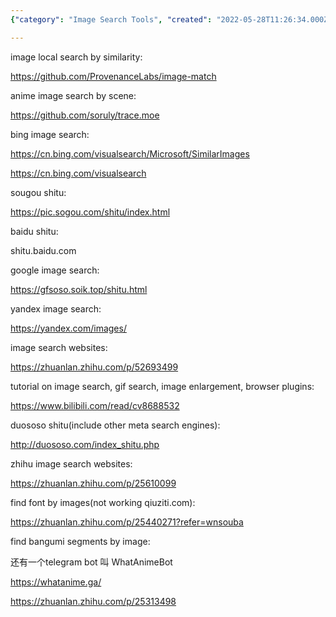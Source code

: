 ```yaml
---
{"category": "Image Search Tools", "created": "2022-05-28T11:26:34.000Z", "date": "2022-05-28 11:26:34", "description": "This article explores various image search tools, including general and GIF searches, browser plugins, tutorials for using them effectively, meta search engines for finding specific elements like fonts or anime scenes, and how to locate these resources through image-based searches.", "modified": "2022-08-25T04:18:37.492Z", "tags": ["image search", "information gathering", "scraping", "search engine", "video generator"], "title": "Similar Image Search"}

---
```


image local search by similarity:

https://github.com/ProvenanceLabs/image-match

anime image search by scene:

https://github.com/soruly/trace.moe

bing image search:

https://cn.bing.com/visualsearch/Microsoft/SimilarImages

https://cn.bing.com/visualsearch

sougou shitu:

https://pic.sogou.com/shitu/index.html

baidu shitu:

shitu.baidu.com

google image search:

https://gfsoso.soik.top/shitu.html

yandex image search:

https://yandex.com/images/

image search websites:

https://zhuanlan.zhihu.com/p/52693499

tutorial on image search, gif search, image enlargement, browser plugins:

https://www.bilibili.com/read/cv8688532

duososo shitu(include other meta search engines):

http://duososo.com/index_shitu.php

zhihu image search websites:

https://zhuanlan.zhihu.com/p/25610099

find font by images(not working qiuziti.com):

https://zhuanlan.zhihu.com/p/25440271?refer=wnsouba

find bangumi segments by image:

还有一个telegram bot 叫 WhatAnimeBot

https://whatanime.ga/

https://zhuanlan.zhihu.com/p/25313498
